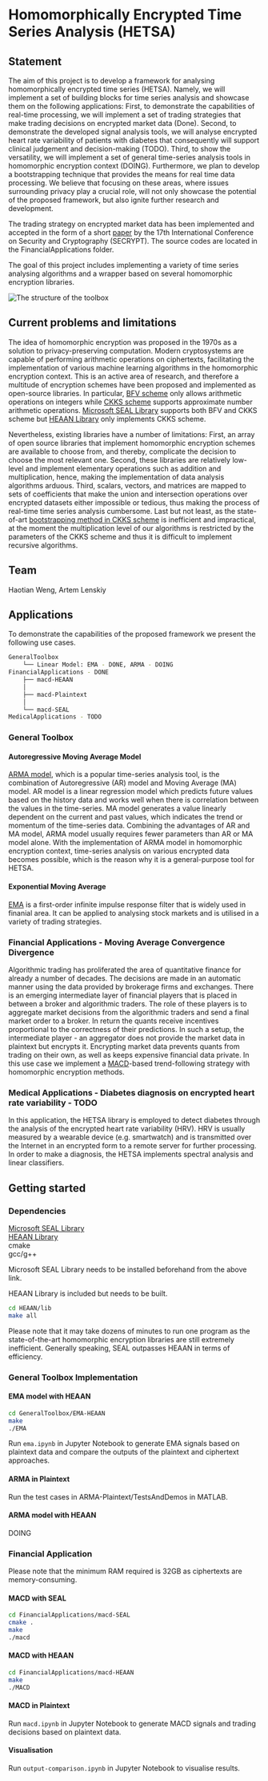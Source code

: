 # Homomorphically Encrypted Time Series Analysis  (HETSA)  

## Statement

The aim of this project is to develop a framework for analysing homomorphically encrypted time series (HETSA). Namely, we will implement a set of building blocks for time series analysis and showcase them on the following applications: First, to demonstrate the capabilities of real-time processing, we will implement a set of trading strategies that make trading decisions on encrypted market data (Done). Second, to demonstrate the developed signal analysis tools, we will analyse encrypted heart rate variability of patients with diabetes that consequently will support clinical judgement and decision-making (TODO). Third, to show the versatility, we will implement a set of general time-series analysis tools in homomorphic encryption context (DOING). Furthermore, we plan to develop a bootstrapping technique that provides the means for real time data processing. We believe that focusing on these areas, where issues surrounding privacy play a crucial role, will not only showcase the potential of the proposed framework, but also ignite further research and development.  

The trading strategy on encrypted market data has been implemented and accepted in the form of a short [paper](https://www.scitepress.org/Documents/2020/98357/) by the 17th International Conference on Security and Cryptography (SECRYPT). The source codes are located in the FinancialApplications folder.

The goal of this project includes implementing a variety of time series analysing algorithms and a wrapper based on several homomorphic encryption libraries.

![The structure of the toolbox](toolbox-structure.png)

## Current problems and limitations

The idea of homomorphic encryption was proposed in the 1970s as a solution to privacy-preserving computation. Modern cryptosystems are capable of performing arithmetic operations on ciphertexts, facilitating the implementation of various machine learning algorithms in the homomorphic encryption context. This is an active area of research, and therefore a multitude of encryption schemes have been proposed and implemented as open-source libraries. In particular, [BFV scheme](https://eprint.iacr.org/2012/144.pdf) only allows arithmetic operations on integers while [CKKS scheme](https://eprint.iacr.org/2016/421.pdf) supports approximate number arithmetic operations. [Microsoft SEAL Library](https://github.com/Microsoft/SEAL) supports both BFV and CKKS scheme but [HEAAN Library](https://github.com/snucrypto/HEAAN) only implements CKKS scheme.  

Nevertheless, existing libraries have a number of limitations: First, an array of open source libraries that implement homomorphic encryption schemes are available to choose from, and thereby, complicate the decision to choose the most relevant one. Second, these libraries are relatively low-level and implement elementary operations such as addition and multiplication, hence, making the implementation of data analysis algorithms arduous. Third, scalars, vectors, and matrices are mapped to sets of coefficients that make the union and intersection operations over encrypted datasets either impossible or tedious, thus making the process of real-time time series analysis cumbersome. Last but not least, as the state-of-art [bootstrapping method in CKKS scheme](https://eprint.iacr.org/2018/153.pdf) is inefficient and impractical, at the moment the multiplication level of our algorithms is restricted by the parameters of the CKKS scheme and thus it is difficult to implement recursive algorithms.  

## Team

Haotian Weng, Artem Lenskiy

## Applications

To demonstrate the capabilities of the proposed framework we present the following use cases.

```bash
GeneralToolbox
    └── Linear Model: EMA - DONE, ARMA - DOING
FinancialApplications - DONE
    ├── macd-HEAAN
    │
    ├── macd-Plaintext
    │
    └── macd-SEAL
MedicalApplications - TODO
```

### General Toolbox

#### Autoregressive Moving Average Model

[ARMA model](https://en.wikipedia.org/wiki/Autoregressive%E2%80%93moving-average_model), which is a popular time-series analysis tool, is the combination of Autoregressive (AR) model and Moving Average (MA) model. AR model is a linear regression model which predicts future values based on the history data and works well when there is correlation between the values in the time-series. MA model generates a value linearly dependent on the current and past values, which indicates the trend or momentum of the time-series data. Combining the advantages of AR and MA model, ARMA model usually requires fewer parameters than AR or MA model alone.  With the implementation of ARMA model in homomorphic encryption context, time-series analysis on various encrypted data becomes possible, which is the reason why it is a general-purpose tool for HETSA.

#### Exponential Moving Average

[EMA](https://en.wikipedia.org/wiki/Moving_average) is a first-order infinite impulse response filter that is widely used in finanial area. It can be applied to analysing stock markets and is utilised in a variety of trading strategies.

<!-- #### Echo State Network

Echo State Network (ESN) is one type of Recurrent Neural Networks with sparsely connected reservior as well as untrainble input-reservoir and reservoir-reservoir weights. As ESN requires less training, it is relatively more efficient than traditional neural networks. In addition, it can avoid gradient exploding or vanishing problem to some extent so that it usually performs better on chaotic time-series data. We will implement ESN on encrypted financial data in the future.   -->

### Financial Applications - Moving Average Convergence Divergence

Algorithmic trading has proliferated the area of quantitative finance for already a number of decades. The decisions are made in an automatic manner using the data provided by brokerage firms and exchanges. There is an emerging intermediate layer of financial players that is placed in between a broker and algorithmic traders. The role of these players is to aggregate market decisions from the algorithmic traders and send a final market order to a broker. In return the quants receive incentives proportional to the correctness of their predictions. In such a setup, the intermediate player - an aggregator does not provide the market data in plaintext but encrypts it. Encrypting market data prevents quants from trading on their own, as well as keeps expensive financial data private. In this use case we implement a [MACD](https://en.wikipedia.org/wiki/MACD)-based trend-following strategy with homomorphic encryption methods.  

### Medical Applications - Diabetes diagnosis on encrypted heart rate variability - TODO

In this application, the HETSA library is employed to detect diabetes through the analysis of the encrypted heart rate variability (HRV). HRV is usually measured by a wearable device (e.g. smartwatch) and is transmitted over the Internet in an encrypted form to a remote server for further processing. In order to make a diagnosis, the HETSA implements spectral analysis and linear classifiers.  

## Getting started  

### Dependencies

[Microsoft SEAL Library](https://github.com/Microsoft/SEAL)  
[HEAAN Library](https://github.com/snucrypto/HEAAN)  
cmake  
gcc/g++

Microsoft SEAL Library needs to be installed beforehand from the above link.  

HEAAN Library is included but needs to be built.  

```bash
cd HEAAN/lib
make all
```

Please note that it may take dozens of minutes to run one program as the state-of-the-art homomorphic encryption libraries are still extremely inefficient. Generally speaking, SEAL outpasses HEAAN in terms of efficiency.  

### General Toolbox Implementation

#### EMA model with HEAAN

```bash
cd GeneralToolbox/EMA-HEAAN
make
./EMA
```  

Run `ema.ipynb` in Jupyter Notebook to generate EMA signals based on plaintext data and compare the outputs of the plaintext and ciphertext approaches.  

#### ARMA in Plaintext

Run the test cases in ARMA-Plaintext/TestsAndDemos in MATLAB.  

#### ARMA model with HEAAN

DOING  

### Financial Application

Please note that the minimum RAM required is 32GB as ciphertexts are memory-consuming.  

#### MACD with SEAL  

```bash
cd FinancialApplications/macd-SEAL
cmake .
make
./macd
```

#### MACD with HEAAN

```bash
cd FinancialApplications/macd-HEAAN
make
./MACD
```

#### MACD in Plaintext

Run `macd.ipynb` in Jupyter Notebook to generate MACD signals and trading decisions based on plaintext data.  

#### Visualisation

Run `output-comparison.ipynb` in Jupyter Notebook to visualise results.  
